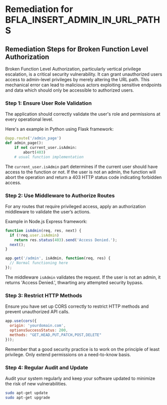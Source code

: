 # Remediation for BFLA_INSERT_ADMIN_IN_URL_PATHS

## Remediation Steps for Broken Function Level Authorization
Broken Function Level Authorization, particularly vertical privilege escalation, is a critical security vulnerability. It can grant unauthorized users access to admin-level privileges by merely altering the URL path. This mechanical error can lead to malicious actors exploiting sensitive endpoints and data which should only be accessible to authorized users.

### Step 1: Ensure User Role Validation
The application should correctly validate the user's role and permissions at every operational level. 

Here's an example in Python using Flask framework:
```python
@app.route('/admin_page')
def admin_page():
    if not current_user.isAdmin: 
        abort(403)
    # usual function implementation
```
The `current_user.isAdmin` part determines if the current user should have access to the function or not. If the user is not an admin, the function will abort the operation and return a 403 HTTP status code indicating forbidden access.

### Step 2: Use Middleware to Authorize Routes
For any routes that require privileged access, apply an authorization middleware to validate the user’s actions.

Example in Node.js Express framework:
```javascript
function isAdmin(req, res, next) {
  if (!req.user.isAdmin) 
    return res.status(403).send('Access Denied.');
  next();
}

app.get('/admin', isAdmin, function(req, res) {
  // Normal functioning here
});
```
The middleware `isAdmin` validates the request. If the user is not an admin, it returns 'Access Denied.', thwarting any attempted security bypass.

### Step 3: Restrict HTTP Methods
Ensure you have set up CORS correctly to restrict HTTP methods and prevent unauthorized API calls.

```javascript
app.use(cors({
  origin: 'yourdomain.com',
  optionsSuccessStatus: 200, 
  methods: "GET,HEAD,PUT,PATCH,POST,DELETE"
}));
```
Remember that a good security practice is to work on the principle of least privilege. Only extend permissions on a need-to-know basis.
 
### Step 4: Regular Audit and Update
Audit your system regularly and keep your software updated to minimize the risk of new vulnerabilities.

```bash
sudo apt-get update
sudo apt-get upgrade
```